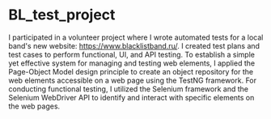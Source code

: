 # BL_test_project

I participated in a volunteer project where I wrote automated tests for a local band's new website: https://www.blacklistband.ru/. I created test plans and test cases to perform functional, UI, and API testing. To establish a simple yet effective system for managing and testing web elements, I applied the Page-Object Model design principle to create an object repository for the web elements accessible on a web page using the TestNG framework. For conducting functional testing, I utilized the Selenium framework and the Selenium WebDriver API to identify and interact with specific elements on the web pages. 
